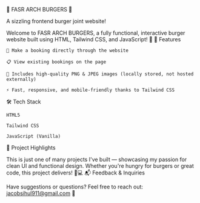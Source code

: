 🍔 FASR ARCH BURGERS 🍟

A sizzling frontend burger joint website!

Welcome to FASR ARCH BURGERS, a fully functional, interactive burger website built using HTML, Tailwind CSS, and JavaScript! 🎉
🚀 Features

    🛒 Make a booking directly through the website

    📋 View existing bookings on the page

    📸 Includes high-quality PNG & JPEG images (locally stored, not hosted externally)

    ⚡ Fast, responsive, and mobile-friendly thanks to Tailwind CSS

🛠 Tech Stack

    HTML5

    Tailwind CSS

    JavaScript (Vanilla)

📁 Project Highlights

This is just one of many projects I've built — showcasing my passion for clean UI and functional design. Whether you're hungry for burgers or great code, this project delivers! 🍔💻
📬 Feedback & Inquiries

Have suggestions or questions?
Feel free to reach out: jacobsihul911@gmail.com 📩
